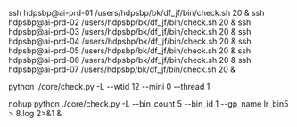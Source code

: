 ssh hdpsbp@ai-prd-01 /users/hdpsbp/bk/df_jf/bin/check.sh 20  & 
ssh hdpsbp@ai-prd-02 /users/hdpsbp/bk/df_jf/bin/check.sh 20  & 
ssh hdpsbp@ai-prd-03 /users/hdpsbp/bk/df_jf/bin/check.sh 20  & 
ssh hdpsbp@ai-prd-04 /users/hdpsbp/bk/df_jf/bin/check.sh 20  & 
ssh hdpsbp@ai-prd-05 /users/hdpsbp/bk/df_jf/bin/check.sh 20  & 
ssh hdpsbp@ai-prd-06 /users/hdpsbp/bk/df_jf/bin/check.sh 20  & 
ssh hdpsbp@ai-prd-07 /users/hdpsbp/bk/df_jf/bin/check.sh 20  & 


python ./core/check.py -L --wtid 12 --mini 0 --thread 1

nohup python ./core/check.py -L --bin_count 5 --bin_id 1 --gp_name lr_bin5 > 8.log 2>&1 &